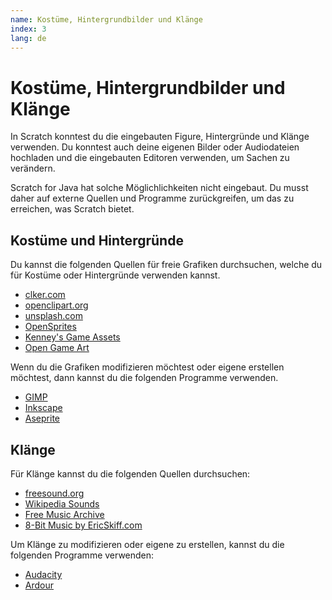 ```yaml
---
name: Kostüme, Hintergrundbilder und Klänge
index: 3
lang: de
---
```


# Kostüme, Hintergrundbilder und Klänge

In Scratch konntest du die eingebauten Figure, Hintergründe und Klänge verwenden. Du konntest auch deine eigenen Bilder oder Audiodateien hochladen und die eingebauten Editoren verwenden, um Sachen zu verändern.

Scratch for Java hat solche Möglichlichkeiten nicht eingebaut. Du musst daher auf externe Quellen und Programme zurückgreifen, um das zu erreichen, was Scratch bietet.

## Kostüme und Hintergründe

Du kannst die folgenden Quellen für freie Grafiken durchsuchen, welche du für Kostüme oder Hintergründe verwenden kannst.

- [clker.com](clker.com)
- [openclipart.org](https://openclipart.org/)
- [unsplash.com](https://unsplash.com/)
- [OpenSprites](https://opensprites.org/)
- [Kenney's Game Assets](https://kenney.nl/assets)
- [Open Game Art](http://opengameart.org/)

Wenn du die Grafiken modifizieren möchtest oder eigene erstellen möchtest, dann kannst du die folgenden Programme verwenden.

- [GIMP](https://www.gimp.org/)
- [Inkscape](https://inkscape.org)
- [Aseprite](https://www.aseprite.org/)

## Klänge

Für Klänge kannst du die folgenden Quellen durchsuchen:

- [freesound.org](https://www.freesound.org/)
- [Wikipedia Sounds](https://en.wikipedia.org/wiki/Wikipedia:Free_sound_resources)
- [Free Music Archive](https://freemusicarchive.org/genre/Metal/)
- [8-Bit Music by EricSkiff.com](http://ericskiff.com/music/)

Um Klänge zu modifizieren oder eigene zu erstellen, kannst du die folgenden Programme verwenden:

- [Audacity](https://www.audacityteam.org/)
- [Ardour](https://ardour.org/)